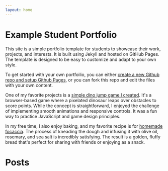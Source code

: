 ```yaml
---
layout: home
---
```


# Example Student Portfolio

This site is a simple portfolio template for students to showcase their work, 
projects, and interests. It is built using Jekyll and hosted on GitHub Pages.
The template is designed to be easy to customize and adapt to your own style.

To get started with your own portfoilio, you can either [create a new Github repo 
and setup Github Pages](./howto), or you can fork this repo and edit the files 
with your own content.

One of my favorite projects is a [simple dino jump game I
created](./html/dino.html). It's a browser-based game where a pixelated dinosaur
leaps over obstacles to score points. While the concept is straightforward, I
enjoyed the challenge of implementing smooth animations and responsive controls.
It was a fun way to practice JavaScript and game design principles.

In my free time, I also enjoy baking, and my favorite recipe is for [homemade
focaccia](./html/focaccia.html). The process of kneading the dough and infusing it with olive oil,
rosemary, and sea salt is incredibly satisfying. The result is a golden, fluffy
bread that's perfect for sharing with friends or enjoying as a snack.

# Posts

